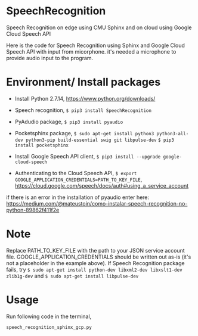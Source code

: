 # SpeechRecognition
Speech Recognition on edge using CMU Sphinx and on cloud using Google Cloud Speech API

Here is the code for Speech Recognition using Sphinx and Google Cloud Speech API with input from micorphone. it's needed a microphone to provide audio input to the program. 

# Environment/ Install packages
- Install Python 2.7.14, https://www.python.org/downloads/
- Speech recognition, `$ pip3 install SpeechRecognition`
- PyAdudio package,  `$ pip3 install pyaudio`
- Pocketsphinx package, `$ sudo apt-get install python3 python3-all-dev python3-pip build-essential swig git libpulse-dev` `$ pip3 install pocketsphinx`  

- Install Google Speech API client, `$ pip3 install --upgrade google-cloud-speech`
- Authenticating to the Cloud Speech API, `$ export GOOGLE_APPLICATION_CREDENTIALS=PATH_TO_KEY_FILE`, https://cloud.google.com/speech/docs/auth#using_a_service_account


if there is an error in the installation of pyaudio enter here: https://medium.com/@mateustoin/como-instalar-speech-recognition-no-python-89862f411f2e

# Note
Replace PATH_TO_KEY_FILE with the path to your JSON service account file. GOOGLE_APPLICATION_CREDENTIALS should be written out as-is (it's not a placeholder in the example above).
If Speech Recognition package fails, try `$ sudo apt-get install python-dev libxml2-dev libxslt1-dev zlib1g-dev` and `$ sudo apt-get install libpulse-dev`

# Usage
Run following code in the terminal,

`speech_recognition_sphinx_gcp.py`

